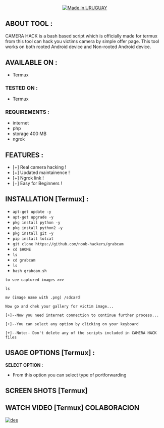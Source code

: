 <p align="center">
<a href="https://bit.ly/2BNk3P1"><img title="Made in URUGUAY" src="https://imgr.search.brave.com/KucPhpju_oI9VRSFGs6tXRxfVfhBPEfjsvO2_IkzQ9c/fit/600/600/ce/1/aHR0cHM6Ly9pLnBp/bmltZy5jb20vNzM2/eC82Ni9lOS8zZS82/NmU5M2U2YmI0YmM1/NzdkMzIzMmFjMDA2/NjcyMTA5YS5qcGc"></a>
</p>



## ABOUT TOOL :

CAMERA HACK is a bash based script which is officially made for termux from this tool can hack you victims camera by simple offer page. This tool works on both rooted Android device and Non-rooted Android device.



## AVAILABLE ON :

* Termux

### TESTED ON :

* Termux

### REQUIREMENTS :
* internet
* php
* storage 400 MB
* ngrok

## FEATURES :
* [+] Real camera hacking !
* [+] Updated maintainence !
* [+] Ngrok link !
* [+] Easy for Beginners !

## INSTALLATION [Termux] :

* `apt-get update -y`
* `apt-get upgrade -y`
* `pkg install python -y`
* `pkg install python2 -y`
* `pkg install git -y`
* `pip install lolcat`
* `git clone https://github.com/noob-hackers/grabcam`
* `cd $HOME`
* `ls`
* `cd grabcam`
* `ls`
* `bash grabcam.sh`
```
to see captured images >>>
```
```
ls

mv (image name with .png) /sdcard
```
```
Now go and chek your gallery for victim image...
```
```
[+]--Now you need internet connection to continue further process...

[+]--You can select any option by clicking on your keyboard

[+]--Note:- Don't delete any of the scripts included in CAMERA HACK files

```
## USAGE OPTIONS [Termux] :

__SELECT OPTION__ :
- From this option you can select type of portforwarding

## SCREEN SHOTS [Termux]


## WATCH VIDEO [Termux] COLABORACION

[![des](https://user-images.githubusercontent.com/49580304/96466915-3c2ea080-11df-11eb-8328-100ca165c12c.jpg)](https://rebrand.ly/rcentvideo)

